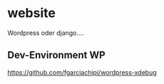 # website
Wordpress oder django....

## Dev-Environment WP

<https://github.com/fgarciachipi/wordpress-xdebug>

